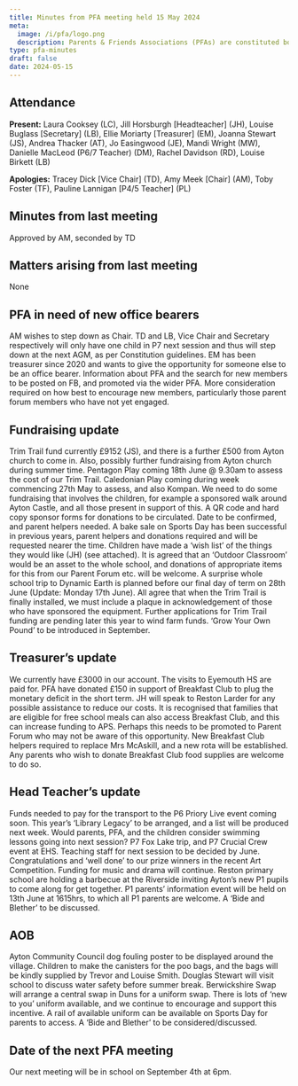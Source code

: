 ```yaml
---
title: Minutes from PFA meeting held 15 May 2024
meta:
  image: /i/pfa/logo.png
  description: Parents & Friends Associations (PFAs) are constituted bodies, which support the school and the broader community. They are independent from the school and the local authority.
type: pfa-minutes
draft: false
date: 2024-05-15
---
```


## Attendance

**Present:** Laura Cooksey (LC), Jill Horsburgh [Headteacher] (JH), Louise Buglass [Secretary] (LB), Ellie Moriarty [Treasurer] (EM), Joanna Stewart (JS), Andrea Thacker (AT), Jo Easingwood (JE), Mandi Wright (MW), Danielle MacLeod (P6/7 Teacher) (DM), Rachel Davidson (RD), Louise Birkett (LB)

**Apologies:** Tracey Dick [Vice Chair] (TD), Amy Meek [Chair] (AM), Toby Foster (TF), Pauline Lannigan [P4/5 Teacher] (PL)

## Minutes from last meeting

Approved by AM, seconded by TD


## Matters arising from last meeting

None


## PFA in need of new office bearers

AM wishes to step down as Chair. TD and LB, Vice Chair and Secretary
respectively will only have one child in P7 next session and thus will step down
at the next AGM, as per Constitution guidelines. EM has been treasurer since
2020 and wants to give the opportunity for someone else to be an office bearer.
Information about PFA and the search for new members to be posted on FB, and
promoted via the wider PFA. More consideration required on how best to encourage
new members, particularly those parent forum members who have not yet engaged.

## Fundraising update

Trim Trail fund currently £9152 (JS), and there is a further £500 from Ayton
church to come in. Also, possibly further fundraising from Ayton church during
summer time. Pentagon Play coming 18th June @ 9.30am to assess the cost of our
Trim Trail. Caledonian Play coming during week commencing 27th May to assess,
and also Kompan. We need to do some fundraising that involves the children,
for example a sponsored walk around Ayton Castle, and all those present in
support of this. A QR code and hard copy sponsor forms for donations to be
circulated. Date to be confirmed, and parent helpers needed. A bake sale on
Sports Day has been successful in previous years, parent helpers and donations
required and will be requested nearer the time. Children have made a ‘wish
list’ of the things they would like (JH) (see attached). It is agreed that an
‘Outdoor Classroom’ would be an asset to the whole school, and donations
of appropriate items for this from our Parent Forum etc. will be welcome. A
surprise whole school trip to Dynamic Earth is planned before our final day
of term on 28th June (Update: Monday 17th June). All agree that when the Trim
Trail is finally installed, we must include a plaque in acknowledgement of those
who have sponsored the equipment. Further applications for Trim Trail funding
are pending later this year to wind farm funds. ‘Grow Your Own Pound’ to be
introduced in September.

## Treasurer’s update

We currently have £3000 in our account. The visits to Eyemouth HS are paid for.
PFA have donated £150 in support of Breakfast Club to plug the monetary deficit
in the short term. JH will speak to Reston Larder for any possible assistance
to reduce our costs. It is recognised that families that are eligible for free
school meals can also access Breakfast Club, and this can increase funding to
APS. Perhaps this needs to be promoted to Parent Forum who may not be aware of
this opportunity. New Breakfast Club helpers required to replace Mrs McAskill,
and a new rota will be established. Any parents who wish to donate Breakfast
Club food supplies are welcome to do so.

## Head Teacher’s update

Funds needed to pay for the transport to the P6 Priory Live event coming soon.
This year’s ‘Library Legacy’ to be arranged, and a list will be produced
next week. Would parents, PFA, and the children consider swimming lessons going
into next session? P7 Fox Lake trip, and P7 Crucial Crew event at EHS. Teaching
staff for next session to be decided by June. Congratulations and ‘well
done’ to our prize winners in the recent Art Competition. Funding for music
and drama will continue. Reston primary school are holding a barbecue at the
Riverside inviting Ayton’s new P1 pupils to come along for get together. P1
parents’ information event will be held on 13th June at 1615hrs, to which all
P1 parents are welcome. A ‘Bide and Blether’ to be discussed.

## AOB

Ayton Community Council dog fouling poster to be displayed around the village.
Children to make the canisters for the poo bags, and the bags will be kindly
supplied by Trevor and Louise Smith. Douglas Stewart will visit school to
discuss water safety before summer break. Berwickshire Swap will arrange a
central swap in Duns for a uniform swap. There is lots of ‘new to you’
uniform available, and we continue to encourage and support this incentive. A
rail of available uniform can be available on Sports Day for parents to access.
A ‘Bide and Blether’ to be considered/discussed.

## Date of the next PFA meeting

Our next meeting will be in school on September 4th at 6pm.

